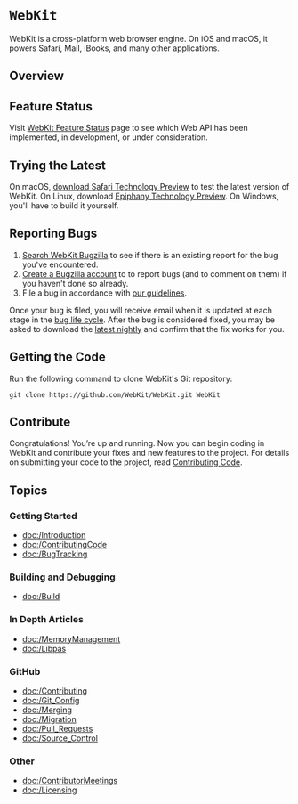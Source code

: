 # ``WebKit``

WebKit is a cross-platform web browser engine. On iOS and macOS, it powers Safari, Mail, iBooks, and many other applications.

## Overview

## Feature Status

Visit [WebKit Feature Status](https://webkit.org/status/) page to see which Web API has been implemented, in development, or under consideration.

## Trying the Latest

On macOS, [download Safari Technology Preview](https://webkit.org/downloads/) to test the latest version of WebKit. On Linux, download [Epiphany Technology Preview](https://webkitgtk.org/epiphany-tech-preview). On Windows, you'll have to build it yourself.

## Reporting Bugs

1. [Search WebKit Bugzilla](https://bugs.webkit.org/query.cgi?format=specific&product=WebKit) to see if there is an existing report for the bug you've encountered.
2. [Create a Bugzilla account](https://bugs.webkit.org/createaccount.cgi) to to report bugs (and to comment on them) if you haven't done so already.
3. File a bug in accordance with [our guidelines](https://webkit.org/bug-report-guidelines/).

Once your bug is filed, you will receive email when it is updated at each stage in the [bug life cycle](https://webkit.org/bug-life-cycle). After the bug is considered fixed, you may be asked to download the [latest nightly](https://webkit.org/nightly) and confirm that the fix works for you.

## Getting the Code

Run the following command to clone WebKit's Git repository:

```
git clone https://github.com/WebKit/WebKit.git WebKit
```

## Contribute

Congratulations! You’re up and running. Now you can begin coding in WebKit and contribute your fixes and new features to the project. 
For details on submitting your code to the project, read [Contributing Code](https://webkit.org/contributing-code/).


## Topics

### Getting Started

- <doc:/Introduction>
- <doc:/ContributingCode>
- <doc:/BugTracking>

### Building and Debugging

- <doc:/Build>

### In Depth Articles

- <doc:/MemoryManagement>
- <doc:/Libpas>

### GitHub

- <doc:/Contributing>
- <doc:/Git_Config>
- <doc:/Merging>
- <doc:/Migration>
- <doc:/Pull_Requests>
- <doc:/Source_Control>

### Other

- <doc:/ContributorMeetings>
- <doc:/Licensing>
